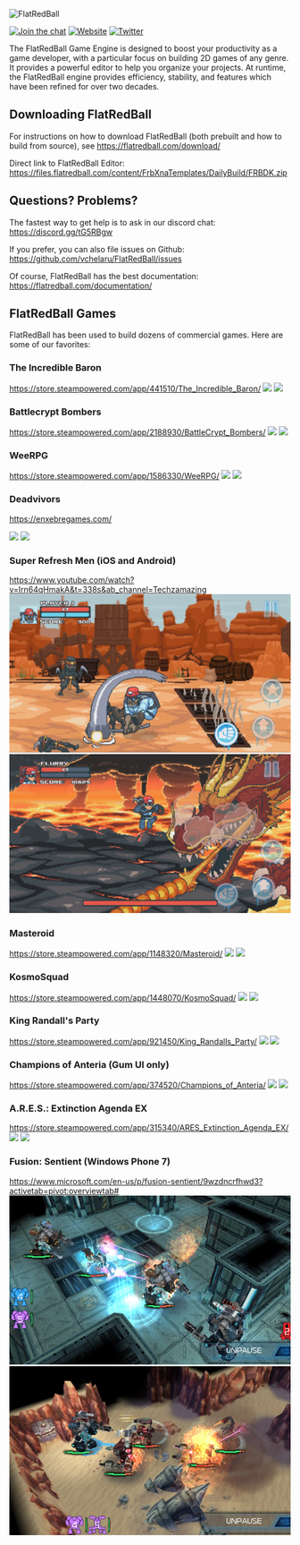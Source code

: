 ![FlatRedBall](Content/logo-512.png)



[![Join the chat](https://img.shields.io/discord/586997072373481494)](https://discord.gg/tG5RBgw)
[![Website](https://img.shields.io/website?url=https%3A%2F%2Fflatredball.com)](https://flatredball.com)
[![Twitter](https://img.shields.io/twitter/url?style=social&url=https%3A%2F%2Ftwitter.com%2FFlatRedBall)](https://twitter.com/FlatRedBall)


The FlatRedBall Game Engine is designed to boost your productivity as a game developer, with a particular focus on building 2D games of any genre. It provides a powerful editor to help you organize your projects. At runtime, the FlatRedBall engine provides efficiency, stability, and features which have been refined for over two decades.

## Downloading FlatRedBall

For instructions on how to download FlatRedBall (both prebuilt and how to build from source), see https://flatredball.com/download/

Direct link to FlatRedBall Editor: https://files.flatredball.com/content/FrbXnaTemplates/DailyBuild/FRBDK.zip

## Questions? Problems?
The fastest way to get help is to ask in our discord chat: https://discord.gg/tG5RBgw

If you prefer, you can also file issues on Github: https://github.com/vchelaru/FlatRedBall/issues

Of course, FlatRedBall has the best documentation: https://flatredball.com/documentation/

## FlatRedBall Games

FlatRedBall has been used to build dozens of commercial games. Here are some of our favorites:

### The Incredible Baron
https://store.steampowered.com/app/441510/The_Incredible_Baron/
![](https://cdn.akamai.steamstatic.com/steam/apps/441510/ss_e5c57fb9e20cf5bc30fbca294c34625996b74c13.1920x1080.jpg?t=1467392584)
![](https://cdn.akamai.steamstatic.com/steam/apps/441510/ss_1a5d77330dfd090e41c006c5f79ecd8bba3b142b.1920x1080.jpg?t=1467392584)

### Battlecrypt Bombers
https://store.steampowered.com/app/2188930/BattleCrypt_Bombers/
![](https://cdn.akamai.steamstatic.com/steam/apps/2188930/ss_8a28cbfd0d6c82367a92554c0c5d22b1fcc15c6d.1920x1080.jpg?t=1667404368)
![](https://cdn.akamai.steamstatic.com/steam/apps/2188930/ss_9848faf1b09e7f988f6668bf11d2b718603a7ffc.1920x1080.jpg?t=1667404368)

### WeeRPG
https://store.steampowered.com/app/1586330/WeeRPG/
![](https://cdn.akamai.steamstatic.com/steam/apps/1586330/ss_a94e20f5581c4fd7264fe7c2558e7c18ae701516.1920x1080.jpg?t=1651849095)
![](https://cdn.akamai.steamstatic.com/steam/apps/1586330/ss_ee09e0985bf865a6933b67307ce2920db5265dbe.1920x1080.jpg?t=1651849095)

### Deadvivors

https://enxebregames.com/

![](https://enxebregames.com/assets/images/gallery01/c89b93c3_original.jpg)
![](https://enxebregames.com/assets/images/gallery01/baf95fba_original.jpg)

### Super Refresh Men (iOS and Android)
https://www.youtube.com/watch?v=Irn64qHmakA&t=338s&ab_channel=Techzamazing
![](Content/GameScreenshots/SuperRefreshMen1.png)
![](Content/GameScreenshots/SuperRefreshMen2.png)

### Masteroid
https://store.steampowered.com/app/1148320/Masteroid/
![](https://cdn.akamai.steamstatic.com/steam/apps/1148320/ss_b1113f512185319b0245659150c3285c12002f53.1920x1080.jpg?t=1580139970)
![](https://cdn.akamai.steamstatic.com/steam/apps/1148320/ss_2de5ea55f7bfebfa8b690ca07ea390db619b6d26.1920x1080.jpg?t=1580139970)

### KosmoSquad
https://store.steampowered.com/app/1448070/KosmoSquad/
![](https://cdn.akamai.steamstatic.com/steam/apps/1448070/ss_61c7bc5936ca829c8ea8da9ba38fd17cdb82b100.1920x1080.jpg?t=1605029685)
![](https://cdn.akamai.steamstatic.com/steam/apps/1448070/ss_ad4dfcce16f20d6428f3e7f257e5b8ba9b3ca021.1920x1080.jpg?t=1605029685)

### King Randall's Party
https://store.steampowered.com/app/921450/King_Randalls_Party/
![](https://cdn.akamai.steamstatic.com/steam/apps/921450/ss_a351ab3a6ac0b21ef419b52b138dce265dff2b33.1920x1080.jpg?t=1548201312)
![](https://cdn.akamai.steamstatic.com/steam/apps/921450/ss_a4aa1ac83243d2c8c1bd03509f9657d051b8f304.1920x1080.jpg?t=1548201312)

### Champions of Anteria (Gum UI only)
https://store.steampowered.com/app/374520/Champions_of_Anteria/
![](https://cdn.akamai.steamstatic.com/steam/apps/374520/ss_98523eead132f34b66056b839421809da173389e.1920x1080.jpg?t=1571649906)
![](https://pbs.twimg.com/media/C3cV439VYAAOolx?format=jpg&name=large)

### A.R.E.S.: Extinction Agenda EX
https://store.steampowered.com/app/315340/ARES_Extinction_Agenda_EX/
![](https://cdn.akamai.steamstatic.com/steam/apps/315340/ss_df111c7b8bec2423b707382d810e763b56681180.1920x1080.jpg?t=1448639170)
![](https://cdn.akamai.steamstatic.com/steam/apps/315340/ss_4bdabef936241ef5ed62d0b049025f66496c7abd.1920x1080.jpg?t=1448639170)

### Fusion: Sentient (Windows Phone 7)
https://www.microsoft.com/en-us/p/fusion-sentient/9wzdncrfhwd3?activetab=pivot:overviewtab#
![](Content/GameScreenshots/FusionSentient1.png)
![](Content/GameScreenshots/FusionSentient2.png)
